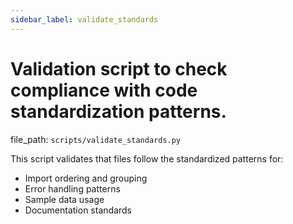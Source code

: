 ```yaml
---
sidebar_label: validate_standards
---
```


# Validation script to check compliance with code standardization patterns.

  file_path: `scripts/validate_standards.py`

This script validates that files follow the standardized patterns for:
- Import ordering and grouping
- Error handling patterns
- Sample data usage
- Documentation standards
